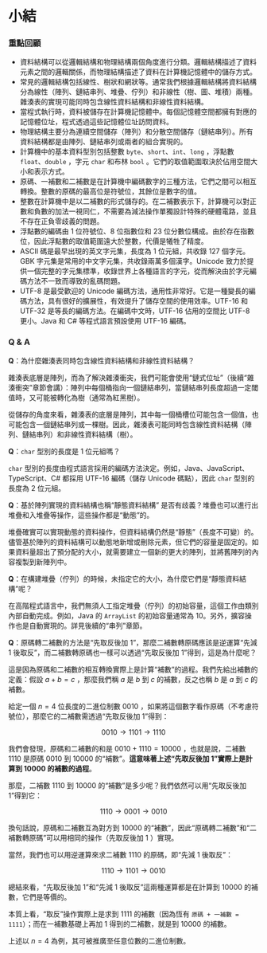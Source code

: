 # 小結

### 重點回顧

- 資料結構可以從邏輯結構和物理結構兩個角度進行分類。邏輯結構描述了資料元素之間的邏輯關係，而物理結構描述了資料在計算機記憶體中的儲存方式。
- 常見的邏輯結構包括線性、樹狀和網狀等。通常我們根據邏輯結構將資料結構分為線性（陣列、鏈結串列、堆疊、佇列）和非線性（樹、圖、堆積）兩種。雜湊表的實現可能同時包含線性資料結構和非線性資料結構。
- 當程式執行時，資料被儲存在計算機記憶體中。每個記憶體空間都擁有對應的記憶體位址，程式透過這些記憶體位址訪問資料。
- 物理結構主要分為連續空間儲存（陣列）和分散空間儲存（鏈結串列）。所有資料結構都是由陣列、鏈結串列或兩者的組合實現的。
- 計算機中的基本資料型別包括整數 `byte`、`short`、`int`、`long` ，浮點數 `float`、`double` ，字元 `char` 和布林 `bool` 。它們的取值範圍取決於佔用空間大小和表示方式。
- 原碼、一補數和二補數是在計算機中編碼數字的三種方法，它們之間可以相互轉換。整數的原碼的最高位是符號位，其餘位是數字的值。
- 整數在計算機中是以二補數的形式儲存的。在二補數表示下，計算機可以對正數和負數的加法一視同仁，不需要為減法操作單獨設計特殊的硬體電路，並且不存在正負零歧義的問題。
- 浮點數的編碼由 1 位符號位、8 位指數位和 23 位分數位構成。由於存在指數位，因此浮點數的取值範圍遠大於整數，代價是犧牲了精度。
- ASCII 碼是最早出現的英文字元集，長度為 1 位元組，共收錄 127 個字元。GBK 字元集是常用的中文字元集，共收錄兩萬多個漢字。Unicode 致力於提供一個完整的字元集標準，收錄世界上各種語言的字元，從而解決由於字元編碼方法不一致而導致的亂碼問題。
- UTF-8 是最受歡迎的 Unicode 編碼方法，通用性非常好。它是一種變長的編碼方法，具有很好的擴展性，有效提升了儲存空間的使用效率。UTF-16 和 UTF-32 是等長的編碼方法。在編碼中文時，UTF-16 佔用的空間比 UTF-8 更小。Java 和 C# 等程式語言預設使用 UTF-16 編碼。

### Q & A

**Q**：為什麼雜湊表同時包含線性資料結構和非線性資料結構？

雜湊表底層是陣列，而為了解決雜湊衝突，我們可能會使用“鏈式位址”（後續“雜湊衝突”章節會講）：陣列中每個桶指向一個鏈結串列，當鏈結串列長度超過一定閾值時，又可能被轉化為樹（通常為紅黑樹）。

從儲存的角度來看，雜湊表的底層是陣列，其中每一個桶槽位可能包含一個值，也可能包含一個鏈結串列或一棵樹。因此，雜湊表可能同時包含線性資料結構（陣列、鏈結串列）和非線性資料結構（樹）。

**Q**：`char` 型別的長度是 1 位元組嗎？

`char` 型別的長度由程式語言採用的編碼方法決定。例如，Java、JavaScript、TypeScript、C# 都採用 UTF-16 編碼（儲存 Unicode 碼點），因此 `char` 型別的長度為 2 位元組。

**Q**：基於陣列實現的資料結構也稱“靜態資料結構” 是否有歧義？堆疊也可以進行出堆疊和入堆疊等操作，這些操作都是“動態”的。

堆疊確實可以實現動態的資料操作，但資料結構仍然是“靜態”（長度不可變）的。儘管基於陣列的資料結構可以動態地新增或刪除元素，但它們的容量是固定的。如果資料量超出了預分配的大小，就需要建立一個新的更大的陣列，並將舊陣列的內容複製到新陣列中。

**Q**：在構建堆疊（佇列）的時候，未指定它的大小，為什麼它們是“靜態資料結構”呢？

在高階程式語言中，我們無須人工指定堆疊（佇列）的初始容量，這個工作由類別內部自動完成。例如，Java 的 `ArrayList` 的初始容量通常為 10。另外，擴容操作也是自動實現的。詳見後續的“串列”章節。

**Q**：原碼轉二補數的方法是“先取反後加 1”，那麼二補數轉原碼應該是逆運算“先減 1 後取反”，而二補數轉原碼也一樣可以透過“先取反後加 1”得到，這是為什麼呢？

這是因為原碼和二補數的相互轉換實際上是計算“補數”的過程。我們先給出補數的定義：假設 $a + b = c$ ，那麼我們稱 $a$ 是 $b$ 到 $c$ 的補數，反之也稱 $b$ 是 $a$ 到 $c$ 的補數。

給定一個 $n = 4$ 位長度的二進位制數 $0010$ ，如果將這個數字看作原碼（不考慮符號位），那麼它的二補數需透過“先取反後加 1”得到：

$$
0010 \rightarrow 1101 \rightarrow 1110
$$

我們會發現，原碼和二補數的和是 $0010 + 1110 = 10000$ ，也就是說，二補數 $1110$ 是原碼 $0010$ 到 $10000$ 的“補數”。**這意味著上述“先取反後加 1”實際上是計算到 $10000$ 的補數的過程**。

那麼，二補數 $1110$ 到 $10000$ 的“補數”是多少呢？我們依然可以用“先取反後加 1”得到它：

$$
1110 \rightarrow 0001 \rightarrow 0010
$$

換句話說，原碼和二補數互為對方到 $10000$ 的“補數”，因此“原碼轉二補數”和“二補數轉原碼”可以用相同的操作（先取反後加 1 ）實現。

當然，我們也可以用逆運算來求二補數 $1110$ 的原碼，即“先減 1 後取反”：

$$
1110 \rightarrow 1101 \rightarrow 0010
$$

總結來看，“先取反後加 1”和“先減 1 後取反”這兩種運算都是在計算到 $10000$ 的補數，它們是等價的。

本質上看，“取反”操作實際上是求到 $1111$ 的補數（因為恆有 `原碼 + 一補數 = 1111`）；而在一補數基礎上再加 1 得到的二補數，就是到 $10000$ 的補數。

上述以 $n = 4$ 為例，其可被推廣至任意位數的二進位制數。
